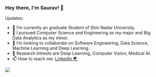 ### Hey there, I'm Saurav!  👋


Updates:

- 🔭 I’m currently an graduate Student of Shiv Nadar University.
- 🌱 I pursued Computer Science and Engineering as my major and Big Data Analytics as my minor.
- 👯 I’m looking to collaborate on Software Engineering, Data Science, Machine Learning and Deep Learning.
- 💬 Research Intrests are Deep Learning, Computer Vision, Medical AI. <!-- - 🤔 I’m looking for help with ... -->
- 📫 How to reach me: [LinkedIn 🌏](https://www.linkedin.com/in/saurav-thakur-357575174/)
<!-- - ⚡ Fun fact: I am also a musician -->
<!-- - 😄 Pronouns: He/Him -->

<img src="https://github-readme-stats.vercel.app/api?username=saurav-thakur&&show_icons=true&title_color=ffffff&icon_color=bb2acf&text_color=daf7dc&bg_color=151515&hide=contribs,prs">


